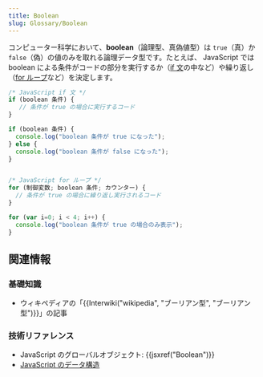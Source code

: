 ```yaml
---
title: Boolean
slug: Glossary/Boolean
---
```


コンピューター科学において、**boolean**（論理型、真偽値型）は `true`（真）か `false`（偽）の値のみを取れる論理データ型です。たとえば、 JavaScript では boolean による条件がコードの部分を実行するか（[if 文](/ja/docs/Web/JavaScript/Reference/Statements/if...else)の中など）や繰り返し（[for ループ](/ja/docs/Web/JavaScript/Reference/Statements/for)など）を決定します。

```js
/* JavaScript if 文 */
if (boolean 条件) {
   // 条件が true の場合に実行するコード
}

if (boolean 条件) {
  console.log("boolean 条件が true になった");
} else {
  console.log("boolean 条件が false になった");
}


/* JavaScript for ループ */
for (制御変数; boolean 条件; カウンター) {
  // 条件が true の場合に繰り返し実行されるコード
}

for (var i=0; i < 4; i++) {
  console.log("boolean 条件が true の場合のみ表示");
}
```

## 関連情報

### 基礎知識

- ウィキペディアの「{{Interwiki("wikipedia", "ブーリアン型", "ブーリアン型")}}」の記事

### 技術リファレンス

- JavaScript のグローバルオブジェクト: {{jsxref("Boolean")}}
- [JavaScript のデータ構造](/ja/docs/Web/JavaScript/Data_structures)
